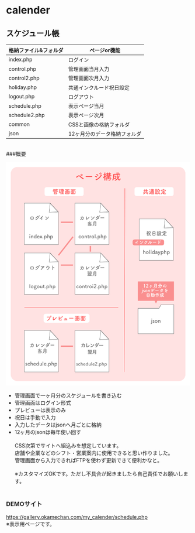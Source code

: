 # calender
## スケジュール帳
|格納ファイル&フォルダ |ページor機能
|--|--
|index.php |ログイン
|control.php |管理画面当月入力
|control2.php |管理画面次月入力
|holiday.php |共通インクルード祝日設定
|logout.php |ログアウト
|schedule.php |表示ページ当月
|schedule2.php |表示ページ次月
|common |CSSと画像の格納フォルダ
|json |12ヶ月分のデータ格納フォルダ
<br>
###概要

![サイト構成](carender.png)
<br>
- 管理画面で一ヶ月分のスケジュールを書き込む
- 管理画面はログイン形式
- プレビューは表示のみ
- 祝日は手動で入力
- 入力したデータはjsonへ月ごとに格納
- 12ヶ月のjsonは毎年使い回す
<br><br>
CSS次第でサイトへ組込みを想定しています。<br>
店舗や企業などのシフト・営業案内に使用できると思い作りました。<br>管理画面から入力できればFTPを使わず更新できて便利かなと。
<br><br>
※カスタマイズOKです。ただし不具合が起きましたら自己責任でお願いします。<br><br>
### DEMOサイト
https://gallery.okamechan.com/my_calender/schedule.php
<br>
※表示用ページです。
